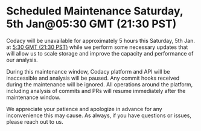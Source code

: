 # Scheduled Maintenance Saturday, 5th Jan@05:30 GMT (21:30 PST)

Codacy will be unavailable for approximately 5 hours this Saturday, 5th
Jan. at [5:30 GMT (21:30
PST)](https://www.timeanddate.com/worldclock/fixedtime.html?msg=Maintenance&iso=20190105T0530&p1=1440&ah=5)
while we perform some necessary updates that will allow us to scale
storage and improve the capacity and performance of our analysis.

During this maintenance window, Codacy platform and API will be
inaccessible and analysis will be paused. Any commit hooks received
during the maintenance will be ignored. All operations around the
platform, including analysis of commits and PRs will resume immediately
after the maintenance window.

We appreciate your patience and apologize in advance for any
inconvenience this may cause. As always, if you have questions or
issues, please reach out to us.
